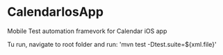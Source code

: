 # CalendarIosApp

Mobile Test automation framevork for Calendar iOS app

Tu run, navigate to root folder and run:
'mvn test -Dtest.suite=${xml.file}'
